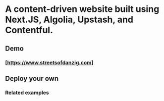 # A content-driven website built using Next.JS, Algolia, Upstash, and Contentful.


## Demo

### [https://www.streetsofdanzig.com]

## Deploy your own


### Related examples
